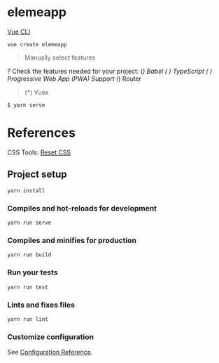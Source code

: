 # elemeapp

[Vue CLI](https://cli.vuejs.org/)  

`vue create elemeapp`   

> Manually select features

? Check the features needed for your project:
 (*) Babel
 ( ) TypeScript
 ( ) Progressive Web App (PWA) Support
 (*) Router
>(*) Vuex

`$ yarn serve`  


# References

CSS Tools: [Reset CSS](https://meyerweb.com/eric/tools/css/reset/)  

## Project setup
```
yarn install
```

### Compiles and hot-reloads for development
```
yarn run serve
```

### Compiles and minifies for production
```
yarn run build
```

### Run your tests
```
yarn run test
```

### Lints and fixes files
```
yarn run lint
```

### Customize configuration
See [Configuration Reference](https://cli.vuejs.org/config/).
